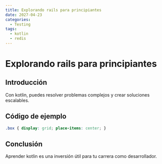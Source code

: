 ```yaml
---
title: Explorando rails para principiantes
date: 2027-04-23
categories:
  - Testing
tags:
  - kotlin
  - redis
---
```


# Explorando rails para principiantes

## Introducción

Con kotlin, puedes resolver problemas complejos y crear soluciones escalables.

## Código de ejemplo

```css
.box { display: grid; place-items: center; }
```

## Conclusión

Aprender kotlin es una inversión útil para tu carrera como desarrollador.
